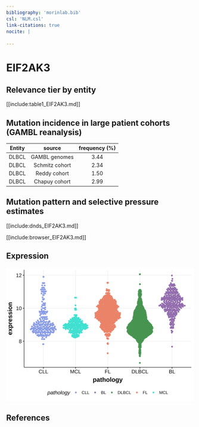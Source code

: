 ```yaml
---
bibliography: 'morinlab.bib'
csl: 'NLM.csl'
link-citations: true
nocite: |
  
---
```

# EIF2AK3

## Relevance tier by entity

[[include:table1_EIF2AK3.md]]

## Mutation incidence in large patient cohorts (GAMBL reanalysis)

|Entity|source        |frequency (%)|
|:------:|:--------------:|:-------------:|
|DLBCL |GAMBL genomes |3.44         |
|DLBCL |Schmitz cohort|2.34         |
|DLBCL |Reddy cohort  |1.50         |
|DLBCL |Chapuy cohort |2.99         |

## Mutation pattern and selective pressure estimates

[[include:dnds_EIF2AK3.md]]



[[include:browser_EIF2AK3.md]]

## Expression
![](images/gene_expression/EIF2AK3_by_pathology.svg)
<!-- ORIGIN: Unknown -->

## References
